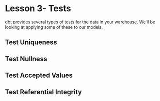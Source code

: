 # Lesson 3- Tests
dbt provides several types of tests for the data in your warehouse. We'll be looking at applying some of these to our models.

## Test Uniqueness
## Test Nullness
## Test Accepted Values
## Test Referential Integrity
